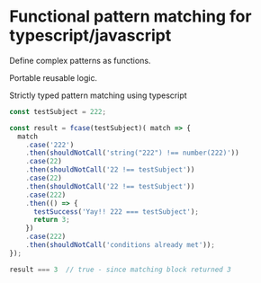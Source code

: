 # Functional pattern matching for typescript/javascript

Define complex patterns as functions.

Portable reusable logic.

Strictly typed pattern matching using typescript

```ts
const testSubject = 222;
```

```ts
const result = fcase(testSubject)( match => {
  match
    .case('222')
    .then(shouldNotCall('string("222") !== number(222)'))
    .case(22)
    .then(shouldNotCall('22 !== testSubject'))
    .case(22)
    .then(shouldNotCall('22 !== testSubject'))
    .case(222)
    .then(() => {
      testSuccess('Yay!! 222 === testSubject');
      return 3;
    })
    .case(222)
    .then(shouldNotCall('conditions already met'));
});
```

```ts
result === 3  // true - since matching block returned 3
```
